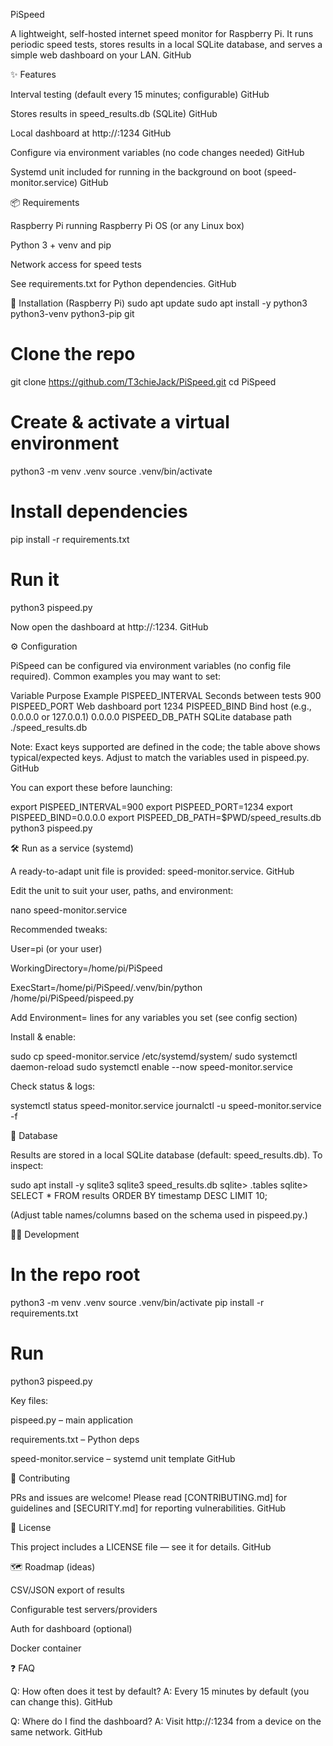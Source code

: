 PiSpeed

A lightweight, self-hosted internet speed monitor for Raspberry Pi.
It runs periodic speed tests, stores results in a local SQLite database, and serves a simple web dashboard on your LAN. 
GitHub

✨ Features

Interval testing (default every 15 minutes; configurable) 
GitHub

Stores results in speed_results.db (SQLite) 
GitHub

Local dashboard at http://<pi-ip>:1234 
GitHub

Configure via environment variables (no code changes needed) 
GitHub

Systemd unit included for running in the background on boot (speed-monitor.service) 
GitHub

📦 Requirements

Raspberry Pi running Raspberry Pi OS (or any Linux box)

Python 3 + venv and pip

Network access for speed tests

See requirements.txt for Python dependencies. 
GitHub

🚀 Installation (Raspberry Pi)
sudo apt update
sudo apt install -y python3 python3-venv python3-pip git

# Clone the repo
git clone https://github.com/T3chieJack/PiSpeed.git
cd PiSpeed

# Create & activate a virtual environment
python3 -m venv .venv
source .venv/bin/activate

# Install dependencies
pip install -r requirements.txt

# Run it
python3 pispeed.py


Now open the dashboard at http://<pi-ip>:1234. 
GitHub

⚙️ Configuration

PiSpeed can be configured via environment variables (no config file required). Common examples you may want to set:

Variable	Purpose	Example
PISPEED_INTERVAL	Seconds between tests	900
PISPEED_PORT	Web dashboard port	1234
PISPEED_BIND	Bind host (e.g., 0.0.0.0 or 127.0.0.1)	0.0.0.0
PISPEED_DB_PATH	SQLite database path	./speed_results.db

Note: Exact keys supported are defined in the code; the table above shows typical/expected keys. Adjust to match the variables used in pispeed.py. 
GitHub

You can export these before launching:

export PISPEED_INTERVAL=900
export PISPEED_PORT=1234
export PISPEED_BIND=0.0.0.0
export PISPEED_DB_PATH=$PWD/speed_results.db
python3 pispeed.py

🛠️ Run as a service (systemd)

A ready-to-adapt unit file is provided: speed-monitor.service. 
GitHub

Edit the unit to suit your user, paths, and environment:

nano speed-monitor.service


Recommended tweaks:

User=pi (or your user)

WorkingDirectory=/home/pi/PiSpeed

ExecStart=/home/pi/PiSpeed/.venv/bin/python /home/pi/PiSpeed/pispeed.py

Add Environment= lines for any variables you set (see config section)

Install & enable:

sudo cp speed-monitor.service /etc/systemd/system/
sudo systemctl daemon-reload
sudo systemctl enable --now speed-monitor.service


Check status & logs:

systemctl status speed-monitor.service
journalctl -u speed-monitor.service -f

🧰 Database

Results are stored in a local SQLite database (default: speed_results.db). To inspect:

sudo apt install -y sqlite3
sqlite3 speed_results.db
sqlite> .tables
sqlite> SELECT * FROM results ORDER BY timestamp DESC LIMIT 10;


(Adjust table names/columns based on the schema used in pispeed.py.)

🧑‍💻 Development
# In the repo root
python3 -m venv .venv
source .venv/bin/activate
pip install -r requirements.txt

# Run
python3 pispeed.py


Key files:

pispeed.py – main application

requirements.txt – Python deps

speed-monitor.service – systemd unit template 
GitHub

🤝 Contributing

PRs and issues are welcome! Please read [CONTRIBUTING.md] for guidelines and [SECURITY.md] for reporting vulnerabilities. 
GitHub

📄 License

This project includes a LICENSE file — see it for details. 
GitHub

🗺️ Roadmap (ideas)

CSV/JSON export of results

Configurable test servers/providers

Auth for dashboard (optional)

Docker container

❓ FAQ

Q: How often does it test by default?
A: Every 15 minutes by default (you can change this). 
GitHub

Q: Where do I find the dashboard?
A: Visit http://<pi-ip>:1234 from a device on the same network. 
GitHub
